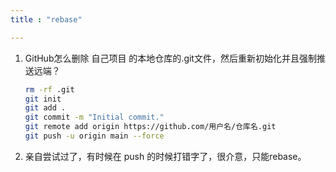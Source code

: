 ```yaml
---
title : "rebase"

---
```


1. GitHub怎么删除 自己项目 的本地仓库的.git文件，然后重新初始化并且强制推送远端？

    ```bash
    rm -rf .git
    git init
    git add .
    git commit -m "Initial commit."
    git remote add origin https://github.com/用户名/仓库名.git
    git push -u origin main --force
2. 亲自尝试过了，有时候在 push 的时候打错字了，很介意，只能rebase。
    




